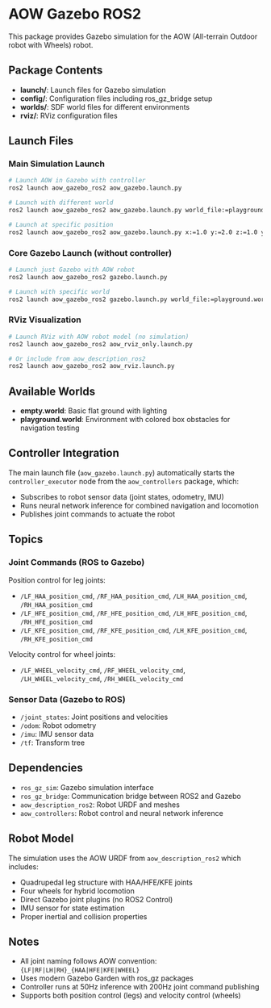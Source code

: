 # AOW Gazebo ROS2

This package provides Gazebo simulation for the AOW (All-terrain Outdoor robot with Wheels) robot.

## Package Contents

- **launch/**: Launch files for Gazebo simulation
- **config/**: Configuration files including ros_gz_bridge setup
- **worlds/**: SDF world files for different environments
- **rviz/**: RViz configuration files

## Launch Files

### Main Simulation Launch

```bash
# Launch AOW in Gazebo with controller
ros2 launch aow_gazebo_ros2 aow_gazebo.launch.py

# Launch with different world
ros2 launch aow_gazebo_ros2 aow_gazebo.launch.py world_file:=playground.world

# Launch at specific position
ros2 launch aow_gazebo_ros2 aow_gazebo.launch.py x:=1.0 y:=2.0 z:=1.0 yaw:=1.57
```

### Core Gazebo Launch (without controller)

```bash
# Launch just Gazebo with AOW robot
ros2 launch aow_gazebo_ros2 gazebo.launch.py

# Launch with specific world
ros2 launch aow_gazebo_ros2 gazebo.launch.py world_file:=playground.world
```

### RViz Visualization

```bash
# Launch RViz with AOW robot model (no simulation)
ros2 launch aow_gazebo_ros2 aow_rviz_only.launch.py

# Or include from aow_description_ros2
ros2 launch aow_gazebo_ros2 aow_rviz.launch.py
```

## Available Worlds

- **empty.world**: Basic flat ground with lighting
- **playground.world**: Environment with colored box obstacles for navigation testing

## Controller Integration

The main launch file (`aow_gazebo.launch.py`) automatically starts the `controller_executor` node from the `aow_controllers` package, which:

- Subscribes to robot sensor data (joint states, odometry, IMU)
- Runs neural network inference for combined navigation and locomotion
- Publishes joint commands to actuate the robot

## Topics

### Joint Commands (ROS to Gazebo)
Position control for leg joints:
- `/LF_HAA_position_cmd`, `/RF_HAA_position_cmd`, `/LH_HAA_position_cmd`, `/RH_HAA_position_cmd`
- `/LF_HFE_position_cmd`, `/RF_HFE_position_cmd`, `/LH_HFE_position_cmd`, `/RH_HFE_position_cmd`
- `/LF_KFE_position_cmd`, `/RF_KFE_position_cmd`, `/LH_KFE_position_cmd`, `/RH_KFE_position_cmd`

Velocity control for wheel joints:
- `/LF_WHEEL_velocity_cmd`, `/RF_WHEEL_velocity_cmd`, `/LH_WHEEL_velocity_cmd`, `/RH_WHEEL_velocity_cmd`

### Sensor Data (Gazebo to ROS)
- `/joint_states`: Joint positions and velocities
- `/odom`: Robot odometry
- `/imu`: IMU sensor data
- `/tf`: Transform tree

## Dependencies

- `ros_gz_sim`: Gazebo simulation interface
- `ros_gz_bridge`: Communication bridge between ROS2 and Gazebo
- `aow_description_ros2`: Robot URDF and meshes
- `aow_controllers`: Robot control and neural network inference

## Robot Model

The simulation uses the AOW URDF from `aow_description_ros2` which includes:
- Quadrupedal leg structure with HAA/HFE/KFE joints
- Four wheels for hybrid locomotion
- Direct Gazebo joint plugins (no ROS2 Control)
- IMU sensor for state estimation
- Proper inertial and collision properties

## Notes

- All joint naming follows AOW convention: `{LF|RF|LH|RH}_{HAA|HFE|KFE|WHEEL}`
- Uses modern Gazebo Garden with ros_gz packages
- Controller runs at 50Hz inference with 200Hz joint command publishing
- Supports both position control (legs) and velocity control (wheels)
